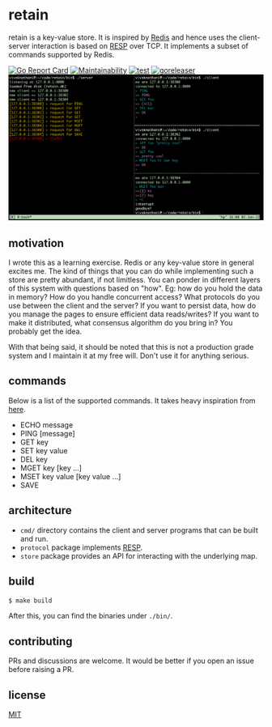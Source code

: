 # retain

retain is a key-value store. It is inspired by [Redis](https://redis.io/) and hence uses the client-server interaction is based on [RESP](https://redis.io/topics/protocol) over TCP. It implements a subset of commands supported by Redis.  

[![Go Report Card](https://goreportcard.com/badge/github.com/viveknathani/retain)](https://goreportcard.com/report/github.com/viveknathani/retain) [![Maintainability](https://api.codeclimate.com/v1/badges/3a88100c22a2b6e20df9/maintainability)](https://codeclimate.com/github/viveknathani/retain/maintainability) [![test](https://github.com/viveknathani/retain/actions/workflows/test.yaml/badge.svg)](https://github.com/viveknathani/retain/actions/workflows/test.yaml) [![goreleaser](https://github.com/viveknathani/retain/actions/workflows/release.yaml/badge.svg)](https://github.com/viveknathani/retain/actions/workflows/release.yaml) 
<img src='./screenshot.PNG'> 

## motivation

I wrote this as a learning exercise. Redis or any key-value store in general excites me. The kind of things that you can do while implementing such a store are pretty abundant, if not limitless. You can ponder in different layers of this system with questions based on "how". Eg: how do you hold the data in memory? How do you handle concurrent access? What protocols do you use between the client and the server? If you want to persist data, how do you manage the pages to ensure efficient data reads/writes? If you want to make it distributed, what consensus algorithm do you bring in? You probably get the idea. 
  
With that being said, it should be noted that this is not a production grade system and I maintain it at my free will. Don't use it for anything serious. 
  
## commands

Below is a list of the supported commands. It takes heavy inspiration from [here](https://redis.io/commands/).
- ECHO message
- PING [message]
- GET key
- SET key value
- DEL key
- MGET key [key ...]
- MSET key value [key value ...] 
- SAVE

## architecture

- `cmd/` directory contains the client and server programs that can be built and run.
- `protocol` package implements [RESP](https://redis.io/topics/protocol).
- `store` package provides an API for interacting with the underlying map.

## build

```
$ make build
```

After this, you can find the binaries under `./bin/`. 

## contributing

PRs and discussions are welcome. It would be better if you open an issue before raising a PR. 

## license

[MIT](./LICENSE) 
